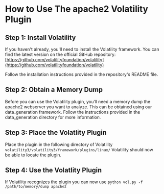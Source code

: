 # How to Use The apache2 Volatility Plugin

## Step 1: Install Volatility

If you haven't already, you'll need to install the Volatility framework. You can find the latest version on the official GitHub repository: [https://github.com/volatilityfoundation/volatility](https://github.com/volatilityfoundation/volatility)

Follow the installation instructions provided in the repository's README file.

## Step 2: Obtain a Memory Dump

Before you can use the Volatility plugin, you'll need a memory dump the apache2 webserver you want to analyze. This can be obtained using our data_generation framework. Follow the instructions provided in the data_generation directory for more information. 

## Step 3: Place the Volatlity Plugin

Place the plugin in the following directory of Volatility `volatility3/volatility3/framework/plugins/linux/`
Volatility should now be able to locate the plugin.

## Step 4: Use the Volatlity Plugin

If Volatility recognizes the plugin you can now use `python vol.py -f /path/to/memory/dump apache2`
